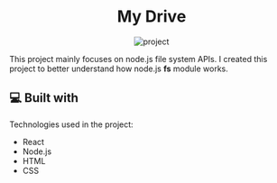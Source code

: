<h1 align="center">My Drive</h1>

<p align="center"><img src="https://socialify.git.ci/mohit564/my-drive/image?description=1&amp;language=1&amp;owner=1&amp;stargazers=1&amp;theme=Light" alt="project"></p>

<p>This project mainly focuses on node.js file system APIs. I created this project to better understand how node.js <b>fs</b> module works.</p>
  
<h2>💻 Built with</h2>

Technologies used in the project:

*   React
*   Node.js
*   HTML
*   CSS
